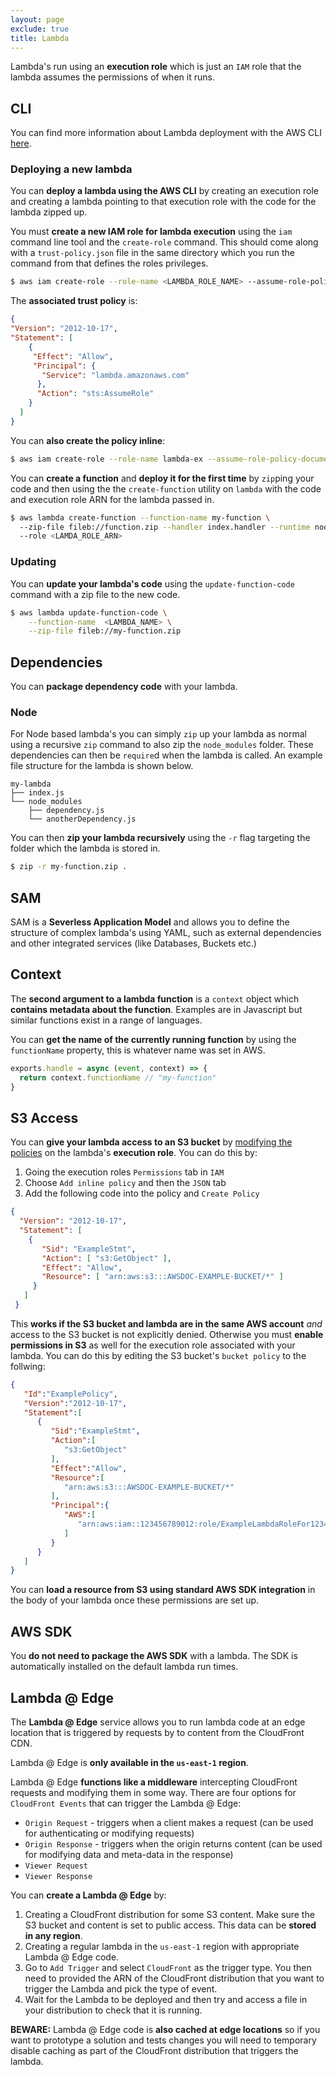 ```yaml
---
layout: page
exclude: true
title: Lambda
---
```


Lambda's run using an **execution role** which is just an `IAM` role that the lambda assumes the permissions of when it runs.

## CLI

You can find more information about Lambda deployment with the AWS CLI [here](https://docs.aws.amazon.com/lambda/latest/dg/gettingstarted-awscli.html).

### Deploying a new lambda

You can **deploy a lambda using the AWS CLI** by creating an execution role and creating a lambda pointing to that execution role with the code for the lambda zipped up.

You must **create a new IAM role for lambda execution** using the `iam` command line tool and the `create-role` command. This should come along with a `trust-policy.json` file in the same directory which you run the command from that defines the roles privileges.
```bash
$ aws iam create-role --role-name <LAMBDA_ROLE_NAME> --assume-role-policy-document file://trust-policy.json
```

The **associated trust policy** is:
```json
{  
"Version": "2012-10-17", 
"Statement": [ 
    {  
     "Effect": "Allow", 
     "Principal": {  
       "Service": "lambda.amazonaws.com" 
      }, 
      "Action": "sts:AssumeRole" 
    } 
  ] 
}
```

You can **also create the policy inline**:
```bash
$ aws iam create-role --role-name lambda-ex --assume-role-policy-document '{"Version": "2012-10-17","Statement": [{ "Effect": "Allow", "Principal": {"Service": "lambda.amazonaws.com"}, "Action": "sts:AssumeRole"}]}'
```

You can **create a function** and **deploy it for the first time** by `zip`ping your code and then using the the `create-function` utility on `lambda` with the code and execution role ARN for the lambda passed in.
```bash
$ aws lambda create-function --function-name my-function \ 
  --zip-file fileb://function.zip --handler index.handler --runtime nodejs12.x \ 
  --role <LAMDA_ROLE_ARN>
```

### Updating

You can **update your lambda's code** using the `update-function-code` command with a zip file to the new code.
```bash
$ aws lambda update-function-code \
    --function-name  <LAMBDA_NAME> \
    --zip-file fileb://my-function.zip
```

## Dependencies

You can **package dependency code** with your lambda.

### Node

For Node based lambda's you can simply `zip` up your lambda as normal using a recursive `zip` command to also zip the `node_modules` folder. These dependencies can then be `require`d when the lambda is called. An example file structure for the lambda is shown below.
```
my-lambda
├── index.js
└── node_modules
	├── dependency.js
    └── anotherDependency.js
```

You can then **zip your lambda recursively** using the `-r` flag targeting the folder which the lambda is stored in.
```bash
$ zip -r my-function.zip .
```

## SAM

SAM is a **Severless Application Model** and allows you to define the structure of complex lambda's using YAML, such as external dependencies and other integrated services (like Databases, Buckets etc.)

## Context

The **second argument to a lambda function** is a `context` object which **contains metadata about the function**. Examples are in Javascript but similar functions exist in a range of languages.

You can **get the name of the currently running function** by using the `functionName` property, this is whatever name was set in AWS.
```js
exports.handle = async (event, context) => {
  return context.functionName // "my-function"
}
```

## S3 Access

You can **give your lambda access to an S3 bucket** by [modifying the policies](https://aws.amazon.com/premiumsupport/knowledge-center/lambda-execution-role-s3-bucket/#:~:text=Create%20an%20AWS%20Identity%20and,the%20Lambda%20function's%20execution%20role.&text=Verify%20that%20the%20bucket%20policy,the%20Lambda%20function's%20execution%20role.) on the lambda's **execution role**. You can do this by:

1. Going the execution roles `Permissions` tab in `IAM`
2. Choose `Add inline policy` and then the `JSON` tab
3. Add the following code into the policy and `Create Policy`

```json
{ 
  "Version": "2012-10-17", 
  "Statement": [ 
    { 
       "Sid": "ExampleStmt", 
       "Action": [ "s3:GetObject" ], 
       "Effect": "Allow", 
       "Resource": [ "arn:aws:s3:::AWSDOC-EXAMPLE-BUCKET/*" ] 
     } 
   ]
 }
```

This **works if the S3 bucket and lambda are in the same AWS account** *and* access to the S3 bucket is not explicitly denied. Otherwise you must **enable permissions in S3** as well for the execution role associated with your lambda. You can do this by editing the S3 bucket's `bucket policy` to the follwing:
```json
{
   "Id":"ExamplePolicy",
   "Version":"2012-10-17",
   "Statement":[
      {
         "Sid":"ExampleStmt",
         "Action":[
            "s3:GetObject"
         ],
         "Effect":"Allow",
         "Resource":[
            "arn:aws:s3:::AWSDOC-EXAMPLE-BUCKET/*"
         ],
         "Principal":{
            "AWS":[
               "arn:aws:iam::123456789012:role/ExampleLambdaRoleFor123456789012"
            ]
         }
      }
   ]
}
```

You can **load a resource from S3 using standard AWS SDK integration** in the body of your lambda once these permissions are set up.

## AWS SDK

You **do not need to package the AWS SDK** with a lambda. The SDK is automatically installed on the default lambda run times.

## Lambda @ Edge

The **Lambda @ Edge** service allows you to run lambda code at an edge location that is triggered by requests by to content from the CloudFront CDN.

Lambda @ Edge is **only available in the `us-east-1` region**.

Lambda @ Edge **functions like a middleware** intercepting CloudFront requests and modifying them in some way. There are four options for `CloudFront Events` that can trigger the Lambda @ Edge:

- `Origin Request` - triggers when a client makes a request (can be used for authenticating or modifying requests)
- `Origin Response` - triggers when the origin returns content (can be used for modifying data and meta-data in the response)
- `Viewer Request`
- `Viewer Response`

You can **create a Lambda @ Edge** by:

1. Creating a CloudFront distribution for some S3 content. Make sure the S3 bucket and content is set to public access. This data can be **stored in any region**.
2.  Creating a regular lambda in the `us-east-1` region with appropriate Lambda @ Edge code.
3. Go to `Add Trigger` and select `CloudFront` as the trigger type. You then need to provided the ARN of the CloudFront distribution that you want to trigger the Lambda and pick the type of event.
4. Wait for the Lambda to be deployed and then try and access a file in your distribution to check that it is running.

**BEWARE:** Lambda @ Edge code is **also cached at edge locations** so if you want to prototype a solution and tests changes you will need to temporary disable caching as part of the CloudFront distribution that triggers the lambda.


<!--stackedit_data:
eyJoaXN0b3J5IjpbLTczMzk0OTU3MywtMTM4MTQ0ODY5NiwtOD
g1OTM3NDEzLDEwMzA5MjQ3NCwxNzM3MzA4MTkxLDkxNjQ3OTIw
LC0yNDM3MzYzMDEsMTQ3MDUyMzE4OCw4MTE5MjM3MjcsMzExMj
MxMDM0LDExMzc3MTM1NTAsMTA4NjkzMTI4OCwxOTk1OTQ2NzIy
XX0=
-->